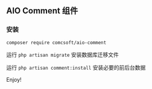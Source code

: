 ## AIO Comment 组件

### 安装

```
composer require comcsoft/aio-comment
```

运行 `php artisan migrate` 安装数据库迁移文件

运行 `php artisan comment:install` 安装必要的前后台数据

Enjoy!
